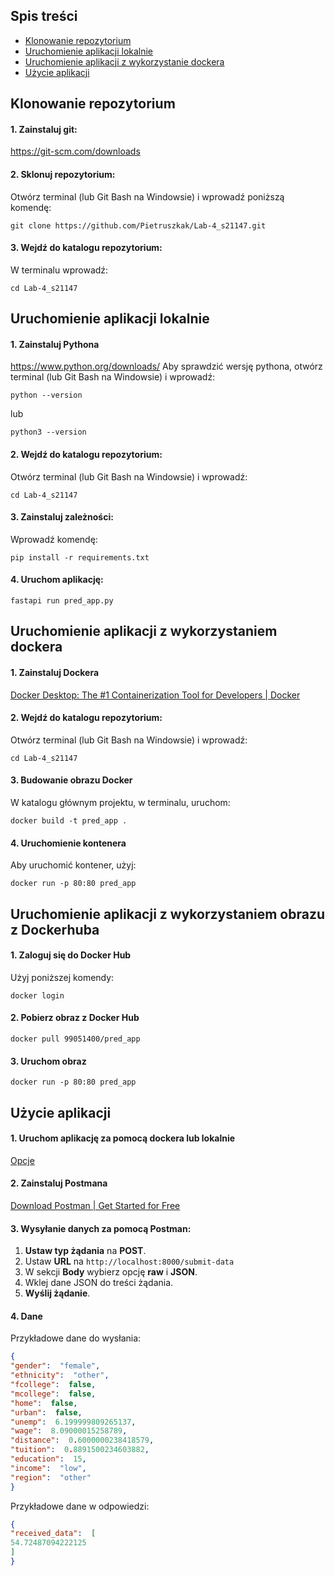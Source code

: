 ## Spis treści
- [Klonowanie repozytorium](#klonowanie-repozytorium)
- [Uruchomienie aplikacji lokalnie](#uruchomienie-aplikacji-lokalnie)
- [Uruchomienie aplikacji z wykorzystanie dockera](#uruchomienie-aplikacji-z-wykorzystaniem-dockera)
- [Użycie aplikacji](#użycie-aplikacji)

## Klonowanie repozytorium
#### 1. Zainstaluj git:
<a href="https://git-scm.com/downloads" target="_blank">https://git-scm.com/downloads</a>
#### 2. Sklonuj repozytorium:
Otwórz terminal (lub Git Bash na Windowsie) i wprowadź poniższą komendę:
```console
git clone https://github.com/Pietruszkak/Lab-4_s21147.git
```
#### 3. Wejdź do katalogu repozytorium:
W terminalu wprowadź:
```console
cd Lab-4_s21147
```
## Uruchomienie aplikacji lokalnie
#### 1. Zainstaluj Pythona
<a href="https://www.python.org/downloads/" target="_blank">https://www.python.org/downloads/</a>
Aby sprawdzić wersję pythona, otwórz terminal (lub Git Bash na Windowsie) i wprowadź:

```console
python --version
```
lub
```console
python3 --version
```
#### 2. Wejdź do katalogu repozytorium:
Otwórz terminal (lub Git Bash na Windowsie) i wprowadź:
```console
cd Lab-4_s21147
```
#### 3. Zainstaluj zależności:
Wprowadź komendę:
```console
pip install -r requirements.txt
```
#### 4. Uruchom aplikację:
```console
fastapi run pred_app.py
```
## Uruchomienie aplikacji z wykorzystaniem dockera
#### 1. Zainstaluj Dockera
<a href="https://www.docker.com/products/docker-desktop/" target="_blank">Docker Desktop: The #1 Containerization Tool for Developers | Docker</a>
#### 2. Wejdź do katalogu repozytorium:
Otwórz terminal (lub Git Bash na Windowsie) i wprowadź:
```console
cd Lab-4_s21147
```
#### 3. Budowanie obrazu Docker
W katalogu głównym projektu, w terminalu, uruchom:
```console
docker build -t pred_app .
```
#### 4. Uruchomienie kontenera
Aby uruchomić kontener, użyj:
```console
docker run -p 80:80 pred_app
```
## Uruchomienie aplikacji z wykorzystaniem obrazu z Dockerhuba
#### 1. Zaloguj się do Docker Hub
Użyj poniższej komendy:
```console
docker login
```
#### 2. Pobierz obraz z Docker Hub
```console
docker pull 99051400/pred_app
```
#### 3. Uruchom obraz
```console
docker run -p 80:80 pred_app
```
## Użycie aplikacji
#### 1. Uruchom aplikację za pomocą dockera lub lokalnie
[Opcje](#spis-treści)
#### 2. Zainstaluj Postmana
<a href="https://www.postman.com/downloads/" target="_blank">Download Postman | Get Started for Free</a>
#### 3. Wysyłanie danych za pomocą Postman:

1.  **Ustaw typ żądania** na **POST**.
2.  Ustaw **URL** na `http://localhost:8000/submit-data`
3.  W sekcji **Body** wybierz opcję **raw** i **JSON**.
4.  Wklej dane JSON do treści żądania.
5.  **Wyślij żądanie**.
#### 4. Dane
Przykładowe dane do wysłania:
```json
{
"gender":  "female",
"ethnicity":  "other",
"fcollege":  false,
"mcollege":  false,
"home":  false,
"urban":  false,
"unemp":  6.199999809265137,
"wage":  8.09000015258789,
"distance":  0.6000000238418579,
"tuition":  0.8891500234603882,
"education":  15,
"income":  "low",
"region":  "other"
}
```
Przykładowe dane w odpowiedzi:
```json
{
"received_data":  [
54.72487094222125
]
}
```
